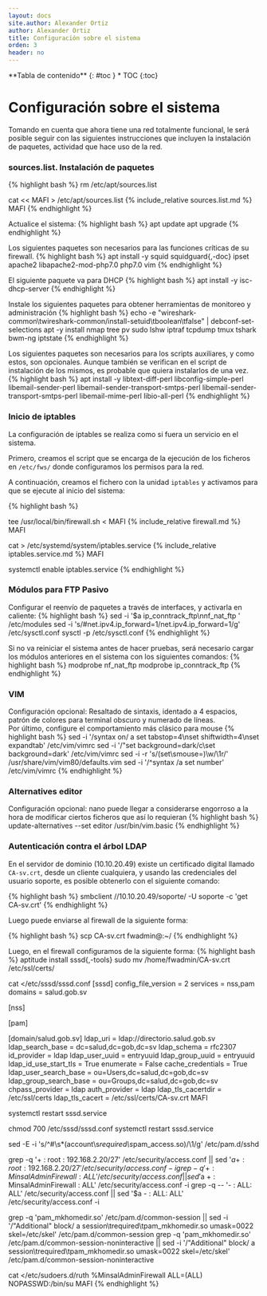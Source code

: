 ```yaml
---
layout: docs
site.author: Alexander Ortiz
author: Alexander Ortiz
title: Configuración sobre el sistema
orden: 3
header: no
---
```


<div class="panel radius" markdown="1">
**Tabla de contenido**
{: #toc }
*  TOC
{:toc}
</div>

# Configuración sobre el sistema

Tomando en cuenta que ahora tiene una red totalmente funcional, le será posible seguir con las siguientes instrucciones que incluyen la instalación de paquetes, actividad que hace uso de la red.

### sources.list. Instalación de paquetes
{% highlight bash %}
rm /etc/apt/sources.list

cat << MAFI > /etc/apt/sources.list 
{% include_relative sources.list.md %}
MAFI
{% endhighlight %}

Actualice el sistema:
{% highlight bash %}
apt update
apt upgrade 
{% endhighlight %}

Los siguientes paquetes son necesarios para las funciones críticas de su firewall.
{% highlight bash %}
apt install -y squid squidguard{,-doc} ipset apache2 libapache2-mod-php7.0 php7.0 vim
{% endhighlight %}

El siguiente paquete va para DHCP
{% highlight bash %}
apt install -y isc-dhcp-server
{% endhighlight %}

Instale los siguientes paquetes para obtener herramientas de monitoreo y administración
{% highlight bash %}
echo -e "wireshark-common\twireshark-common/install-setuid\tboolean\tfalse" | debconf-set-selections
apt -y install nmap tree pv sudo lshw iptraf tcpdump tmux tshark bwm-ng iptstate 
{% endhighlight %}

Los siguientes paquetes son necesarios para los scripts auxiliares, y como estos, son opcionales. Aunque también se verifican en el script de instalación de los mismos, es probable que quiera instalarlos de una vez. 
{% highlight bash %}
apt install -y libtext-diff-perl libconfig-simple-perl libemail-sender-perl libemail-sender-transport-smtps-perl libemail-sender-transport-smtps-perl libemail-mime-perl libio-all-perl
{% endhighlight %}

### Inicio de iptables
La configuración de iptables se realiza como si fuera un servicio en el sistema. 

Primero, creamos el script que se encarga de la ejecución de los ficheros en `/etc/fws/` donde configuramos los permisos para la red.

A continuación, creamos el fichero con la unidad `iptables` y activamos para que se ejecute al inicio del sistema:

{% highlight bash %}

tee /usr/local/bin/firewall.sh  < MAFI
{% include_relative firewall.md %}
MAFI


cat <MAFI >> /etc/systemd/system/iptables.service
{% include_relative iptables.service.md %}
MAFI

systemctl enable iptables.service
{% endhighlight %}

### Módulos para FTP Pasivo 
Configurar el reenvío de paquetes a través de interfaces, y activarla en caliente:
{% highlight bash %}
sed -i '$a ip_conntrack_ftp\nnf_nat_ftp ' /etc/modules
sed -i 's/#net.ipv4.ip_forward=1/net.ipv4.ip_forward=1/g' /etc/sysctl.conf
sysctl -p /etc/sysctl.conf
{% endhighlight %}

Si no va reiniciar el sistema antes de hacer pruebas, será necesario cargar los módulos anteriores en el sistema con los siguientes comandos:
{% highlight bash %}
modprobe nf_nat_ftp
modprobe ip_conntrack_ftp
{% endhighlight %}

### VIM  
Configuración opcional: Resaltado de sintaxis, identado a 4 espacios, patrón de colores para terminal obscuro y numerado de líneas.  
Por último, configure el comportamiento más clásico para mouse
{% highlight bash %}
sed -i '/syntax on/ a set tabstop=4\nset shiftwidth=4\nset expandtab' /etc/vim/vimrc
sed -i '/\"set background=dark/c\set background=dark' /etc/vim/vimrc
sed -i -r 's/(set\smouse=)\w/\1r/' /usr/share/vim/vim80/defaults.vim
sed -i '/^syntax /a set number' /etc/vim/vimrc
{% endhighlight %}

### Alternatives editor  
Configuración opcional: nano puede llegar a considerarse engorroso a la hora de modificar ciertos ficheros que así lo requieran
{% highlight bash %}
update-alternatives --set editor /usr/bin/vim.basic
{% endhighlight %}

### Autenticación contra el árbol LDAP 
En el servidor de dominio (10.10.20.49) existe un certificado digital llamado `CA-sv.crt`, desde un cliente cualquiera, y usando las credenciales del usuario soporte, es posible obtenerlo con el siguiente comando:

{% highlight bash %}
smbclient //10.10.20.49/soporte/ -U soporte -c 'get CA-sv.crt'
{% endhighlight %}

Luego puede enviarse al firewall de la siguiente forma:

{% highlight bash %}
scp CA-sv.crt fwadmin@<ip-firewall>:~/
{% endhighlight %}

Luego, en el firewall configuramos de la siguiente forma:
{% highlight bash %}
aptitude install sssd{,-tools} sudo
mv /home/fwadmin/CA-sv.crt /etc/ssl/certs/

cat <<MAFI>/etc/sssd/sssd.conf
[sssd]
config_file_version = 2
services = nss,pam
domains = salud.gob.sv

[nss]

[pam]  

[domain/salud.gob.sv]
ldap_uri = ldap://directorio.salud.gob.sv
ldap_search_base = dc=salud,dc=gob,dc=sv
ldap_schema = rfc2307
id_provider = ldap
ldap_user_uuid = entryuuid
ldap_group_uuid = entryuuid
ldap_id_use_start_tls = True
enumerate = False
cache_credentials = True
ldap_user_search_base = ou=Users,dc=salud,dc=gob,dc=sv
ldap_group_search_base = ou=Groups,dc=salud,dc=gob,dc=sv
chpass_provider = ldap
auth_provider = ldap
ldap_tls_cacertdir = /etc/ssl/certs
ldap_tls_cacert = /etc/ssl/certs/CA-sv.crt
MAFI

systemctl restart sssd.service

chmod 700 /etc/sssd/sssd.conf
systemctl restart sssd.service 

sed -E -i 's/^#\s*(account\s*required\s*pam_access.so)/\1/g' /etc/pam.d/sshd

grep -q '+ : root : 192.168.2.20/27' /etc/security/access.conf || sed '$a + : root : 192.168.2.20/27' /etc/security/access.conf  -i
grep -q '+ : MinsalAdminFirewall : ALL' /etc/security/access.conf || sed '$a + : MinsalAdminFirewall : ALL' /etc/security/access.conf  -i
grep -q -- '- : ALL: ALL' /etc/security/access.conf || sed '$a - : ALL: ALL' /etc/security/access.conf  -i

grep -q 'pam_mkhomedir.so' /etc/pam.d/common-session || sed -i '/"Additional" block/ a session\trequired\tpam_mkhomedir.so umask=0022 skel=/etc/skel' /etc/pam.d/common-session
grep -q 'pam_mkhomedir.so' /etc/pam.d/common-session-noninteractive || sed -i '/"Additional" block/ a session\trequired\tpam_mkhomedir.so umask=0022 skel=/etc/skel' /etc/pam.d/common-session-noninteractive

cat <<MAFI>/etc/sudoers.d/ruth 
%MinsalAdminFirewall ALL=(ALL) NOPASSWD:/bin/su
MAFI
{% endhighlight %}
